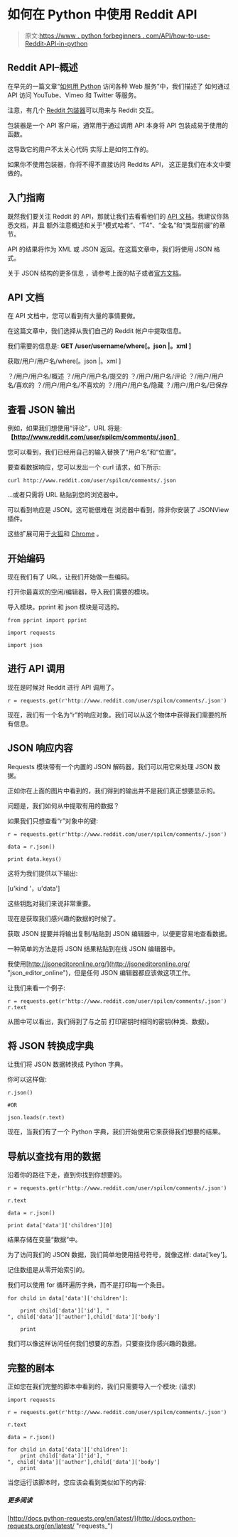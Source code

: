 # 如何在 Python 中使用 Reddit API

> 原文:[https://www . python forbeginners . com/API/how-to-use-Reddit-API-in-python](https://www.pythonforbeginners.com/api/how-to-use-reddit-api-in-python)

## Reddit API–概述

在早先的一篇文章“[如何用 Python](https://www.pythonforbeginners.com/python-on-the-web/how-to-access-various-web-services-in-python "how_to_access_web_services") 访问各种 Web 服务”中，我们描述了
如何通过 API 访问 YouTube、Vimeo 和 Twitter 等服务。

注意，有几个 [Reddit 包装器](https://github.com/reddit/reddit/wiki/API-Wrappers "api_wrappers_reddit")可以用来与 Reddit 交互。

包装器是一个 API 客户端，通常用于通过调用 API 本身将 API 包装成易于使用的函数。

这导致它的用户不太关心代码
实际上是如何工作的。

如果你不使用包装器，你将不得不直接访问 Reddits API，
这正是我们在本文中要做的。

## 入门指南

既然我们要关注 Reddit 的 API，那就让我们去看看他们的 [API
文档](https://www.reddit.com/dev/api "reddit_api")。我建议你熟悉文档，并且
额外注意概述和关于“模式哈希”、“T4”、“全名”和“类型前缀”的章节。

API 的结果将作为 XML 或 JSON 返回。在这篇文章中，我们将使用 JSON 格式。

关于 JSON 结构的更多信息
，请参考上面的帖子或者[官方文档](https://docs.python.org/2/library/json.html "json_off_docs")。

## API 文档

在 API 文档中，您可以看到有大量的事情要做。

在这篇文章中，我们选择从我们自己的 Reddit 帐户中提取信息。

我们需要的信息是: **GET /user/username/where[。json |。xml ]**

获取/用户/用户名/where[。json |。xml ]

？/用户/用户名/概述
？/用户/用户名/提交的
？/用户/用户名/评论
？/用户/用户名/喜欢的
？/用户/用户名/不喜欢的
？/用户/用户名/隐藏
？/用户/用户名/已保存

## 查看 JSON 输出

例如，如果我们想使用“评论”，URL 将是:
**【http://www.reddit.com/user/spilcm/comments/.json】**

您可以看到，我们已经用自己的输入替换了“用户名”和“位置”。

要查看数据响应，您可以发出一个 curl 请求，如下所示:

```
curl http://www.reddit.com/user/spilcm/comments/.json 
```

…或者只需将 URL 粘贴到您的浏览器中。

可以看到响应是 JSON。这可能很难在
浏览器中看到，除非你安装了 JSONView 插件。

这些扩展可用于[火狐](https://addons.mozilla.org/en-us/firefox/addon/jsonview/ "jsonview_ff")和 [Chrome](https://chrome.google.com/webstore/detail/jsonview/chklaanhfefbnpoihckbnefhakgolnmc "jsonview_chrome") 。

## 开始编码

现在我们有了 URL，让我们开始做一些编码。

打开你最喜欢的空闲/编辑器，导入我们需要的模块。

导入模块。pprint 和 json 模块是可选的。

```
from pprint import pprint

import requests

import json 
```

## 进行 API 调用

现在是时候对 Reddit 进行 API 调用了。

```
r = requests.get(r'http://www.reddit.com/user/spilcm/comments/.json') 
```

现在，我们有一个名为“r”的响应对象。我们可以从这个物体中获得我们需要的所有信息。

## JSON 响应内容

Requests 模块带有一个内置的 JSON 解码器，我们可以用它来处理 JSON 数据。

正如你在上面的图片中看到的，我们得到的输出并不是我们真正想要显示的。

问题是，我们如何从中提取有用的数据？

如果我们只想查看“r”对象中的键:

```
r = requests.get(r'http://www.reddit.com/user/spilcm/comments/.json')

data = r.json()

print data.keys() 
```

这将为我们提供以下输出:

[u'kind '，u'data']

这些钥匙对我们来说非常重要。

现在是获取我们感兴趣的数据的时候了。

获取 JSON 提要并将输出复制/粘贴到 JSON 编辑器中，以便更容易地查看数据。

一种简单的方法是将 JSON 结果粘贴到在线 JSON 编辑器中。

我使用[http://jsoneditoronline.org/](http://jsoneditoronline.org/ "json_editor_online")，但是任何 JSON 编辑器都应该做这项工作。

让我们来看一个例子:

```
r = requests.get(r'http://www.reddit.com/user/spilcm/comments/.json')
r.text
```

从图中可以看出，我们得到了与之前
打印密钥时相同的密钥(种类、数据)。

## 将 JSON 转换成字典

让我们将 JSON 数据转换成 Python 字典。

你可以这样做:

```
r.json()

#OR

json.loads(r.text) 
```

现在，当我们有了一个 Python 字典，我们开始使用它来获得我们想要的结果。

## 导航以查找有用的数据

沿着你的路往下走，直到你找到你想要的。

```
r = requests.get(r'http://www.reddit.com/user/spilcm/comments/.json')

r.text

data = r.json()

print data['data']['children'][0] 
```

结果存储在变量“数据”中。

为了访问我们的 JSON 数据，我们简单地使用括号符号，就像这样:
data['key']。

记住数组是从零开始索引的。

我们可以使用 for 循环遍历字典，而不是打印每一个条目。

```
for child in data['data']['children']:

    print child['data']['id'], "
", child['data']['author'],child['data']['body']

    print 
```

我们可以像这样访问任何我们想要的东西，只要查找你感兴趣的数据。

## 完整的剧本

正如您在我们完整的脚本中看到的，我们只需要导入一个模块:
(请求)

```
import requests

r = requests.get(r'http://www.reddit.com/user/spilcm/comments/.json')

r.text

data = r.json()

for child in data['data']['children']:
    print child['data']['id'], "
", child['data']['author'],child['data']['body']
    print 
```

当您运行该脚本时，您应该会看到类似如下的内容:

##### 更多阅读

[http://docs.python-requests.org/en/latest/](http://docs.python-requests.org/en/latest/ "requests_")